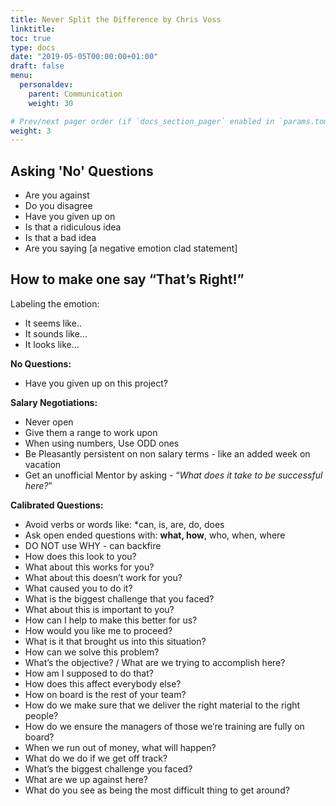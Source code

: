 ```yaml
---
title: Never Split the Difference by Chris Voss
linktitle:
toc: true
type: docs
date: "2019-05-05T00:00:00+01:00"
draft: false
menu:
  personaldev:
    parent: Communication
    weight: 30

# Prev/next pager order (if `docs_section_pager` enabled in `params.toml`)
weight: 3
---
```


## **Asking 'No' Questions**

- Are you against
- Do you disagree
- Have you given up on
- Is that a ridiculous idea
- Is that a bad idea
- Are you saying [a negative emotion clad statement]

## **How to make one say “That’s Right!”**

Labeling the emotion:

- It seems like..
- It sounds like...
- It looks like...

**No Questions:**

- Have you given up on this project?

**Salary Negotiations:**

- Never open
- Give them a range to work upon
- When using numbers, Use ODD ones
- Be Pleasantly persistent on non salary terms - like an added week on vacation
- Get an unofficial Mentor by asking - “*What does it take to be successful here?*”

**Calibrated Questions:**

- Avoid verbs or words like: *can, is, are, do, does
- Ask open ended questions with: **what, how**, who, when, where
- DO NOT use WHY - can backfire
- How does this look to you?
- What about this works for you?
- What about this doesn’t work for you?
- What caused you to do it?
- What is the biggest challenge that you faced?
- What about this is important to you?
- How can I help to make this better for us?
- How would you like me to proceed?
- What is it that brought us into this situation?
- How can we solve this problem?
- What’s the objective? / What are we trying to accomplish here?
- How am I supposed to do that?
- How does this affect everybody else?
- How on board is the rest of your team?
- How do we make sure that we deliver the right material to the right people?
- How do we ensure the managers of those we’re training are fully on board?
- When we run out of money, what will happen?
- What do we do if we get off track?
- What’s the biggest challenge you faced?
- What are we up against here?
- What do you see as being the most difficult thing to get around?